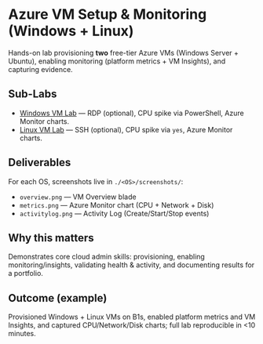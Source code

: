 # Azure VM Setup & Monitoring (Windows + Linux)

Hands-on lab provisioning **two** free-tier Azure VMs (Windows Server + Ubuntu), enabling monitoring (platform metrics + VM Insights), and capturing evidence.

## Sub-Labs
- [Windows VM Lab](./Windows) — RDP (optional), CPU spike via PowerShell, Azure Monitor charts.
- [Linux VM Lab](./Linux) — SSH (optional), CPU spike via `yes`, Azure Monitor charts.

## Deliverables
For each OS, screenshots live in `./<OS>/screenshots/`:
- `overview.png` — VM Overview blade
- `metrics.png` — Azure Monitor chart (CPU + Network + Disk)
- `activitylog.png` — Activity Log (Create/Start/Stop events)

## Why this matters
Demonstrates core cloud admin skills: provisioning, enabling monitoring/insights, validating health & activity, and documenting results for a portfolio.

## Outcome (example)
Provisioned Windows + Linux VMs on B1s, enabled platform metrics and VM Insights, and captured CPU/Network/Disk charts; full lab reproducible in <10 minutes.
